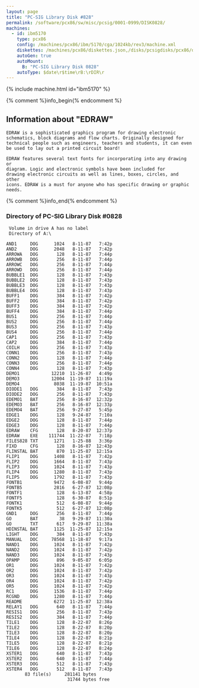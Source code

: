 ```yaml
---
layout: page
title: "PC-SIG Library Disk #828"
permalink: /software/pcx86/sw/misc/pcsig/0001-0999/DISK0828/
machines:
  - id: ibm5170
    type: pcx86
    config: /machines/pcx86/ibm/5170/cga/1024kb/rev3/machine.xml
    diskettes: /machines/pcx86/diskettes.json,/disks/pcsigdisks/pcx86/diskettes.json
    autoGen: true
    autoMount:
      B: "PC-SIG Library Disk 0828"
    autoType: $date\r$time\rB:\rDIR\r
---
```


{% include machine.html id="ibm5170" %}

{% comment %}info_begin{% endcomment %}

## Information about "EDRAW"

    EDRAW is a sophisticated graphics program for drawing electronic
    schematics, block diagrams and flow charts. Originally designed for
    technical people such as engineers, teachers and students, it can even
    be used to lay out a printed circuit board!
    
    EDRAW features several text fonts for incorporating into any drawing or
    diagram. Logic and electronic symbols have been included for
    drawing electronic circuits as well as lines, boxes, circles, and other
    icons. EDRAW is a must for anyone who has specific drawing or graphic
    needs.
{% comment %}info_end{% endcomment %}


### Directory of PC-SIG Library Disk #0828

     Volume in drive A has no label
     Directory of A:\

    AND1     DOG      1024   8-11-87   7:42p
    AND2     DOG      2048   8-11-87   7:42p
    ARROWA   DOG       128   8-11-87   7:44p
    ARROWB   DOG       256   8-11-87   7:44p
    ARROWC   DOG       256   8-11-87   7:44p
    ARROWD   DOG       256   8-11-87   7:44p
    BUBBLE1  DOG       128   8-11-87   7:43p
    BUBBLE2  DOG       128   8-11-87   7:43p
    BUBBLE3  DOG       128   8-11-87   7:43p
    BUBBLE4  DOG       128   8-11-87   7:43p
    BUFF1    DOG       384   8-11-87   7:42p
    BUFF2    DOG       384   8-11-87   7:42p
    BUFF3    DOG       384   8-11-87   7:42p
    BUFF4    DOG       384   8-11-87   7:44p
    BUS1     DOG       256   8-11-87   7:44p
    BUS2     DOG       256   8-11-87   7:44p
    BUS3     DOG       256   8-11-87   7:43p
    BUS4     DOG       256   8-11-87   7:44p
    CAP1     DOG       256   8-11-87   7:43p
    CAP2     DOG       384   8-11-87   7:44p
    COILH    DOG       256   8-11-87   7:43p
    CONN1    DOG       256   8-11-87   7:43p
    CONN2    DOG       128   8-11-87   7:44p
    CONN3    DOG       256   8-11-87   7:44p
    CONN4    DOG       128   8-11-87   7:43p
    DEMO1            12210  11-26-87   4:49p
    DEMO3            12004  11-19-87  11:19a
    DEMO4             8038  11-19-87  10:51a
    DIODE1   DOG       384   8-11-87   7:43p
    DIODE2   DOG       256   8-11-87   7:43p
    EDEMO1   BAT       256   8-16-87  12:32p
    EDEMO3   BAT       256   8-16-87  12:33p
    EDEMO4   BAT       256   9-27-87   5:45p
    EDGE1    DOG       128   9-24-87   7:10a
    EDGE2    DOG       128   8-11-87   7:44p
    EDGE3    DOG       128   8-11-87   7:44p
    EDRAW    CFG       128   8-20-87  12:37p
    EDRAW    EXE    111744  11-22-87   7:18p
    FILES828 TXT      1271   1-25-88   3:36p
    FIXD     CFG       128   8-16-87  12:43p
    FLINSTAL BAT       870  11-25-87  12:15a
    FLIP1    DOG      1408   8-11-87   7:42p
    FLIP2    DOG      1664   8-11-87   7:43p
    FLIP3    DOG      1024   8-11-87   7:43p
    FLIP4    DOG      1280   8-11-87   7:43p
    FLIP5    DOG      1792   8-11-87   7:43p
    FONTB1            9472   6-08-87   9:44p
    FONTB5            2816   6-27-87  12:08p
    FONTF1             128   6-13-87   4:58p
    FONTF5             128   6-30-87   8:51p
    FONTK1             512   6-08-87   9:44p
    FONTK5             512   6-27-87  12:08p
    GND1     DOG       256   8-11-87   7:44p
    GO       BAT        38   9-29-87  11:30a
    GO       TXT       617   9-29-87  11:38a
    HDINSTAL BAT      1125  11-25-87  12:15a
    LIGHT    DOG       384   8-11-87   7:43p
    MANUAL   DOC     78568  11-18-87   9:17a
    NAND1    DOG      1024   8-11-87   7:42p
    NAND2    DOG      1024   8-11-87   7:42p
    NAND3    DOG      1024   8-11-87   7:43p
    OPAMP    DOG       896   9-05-87   6:05p
    OR1      DOG      1024   8-11-87   7:42p
    OR2      DOG      1024   8-11-87   7:42p
    OR3      DOG      1024   8-11-87   7:43p
    OR4      DOG      1024   8-11-87   7:42p
    OR5      DOG      1024   8-11-87   7:42p
    RC1      DOG      1536   8-11-87   7:44p
    RCGND    DOG      1280   8-11-87   7:44p
    README            6272  11-25-87  12:38a
    RELAY1   DOG       640   8-11-87   7:44p
    RESIS1   DOG       256   8-11-87   7:43p
    RESIS2   DOG       384   8-11-87   7:44p
    TILE1    DOG       128   8-22-87   8:26p
    TILE2    DOG       128   8-22-87   8:20p
    TILE3    DOG       128   8-22-87   8:20p
    TILE4    DOG       128   8-22-87   8:21p
    TILE5    DOG       128   8-22-87   8:21p
    TILE6    DOG       128   8-22-87   8:24p
    XSTER1   DOG       640   8-11-87   7:43p
    XSTER2   DOG       640   8-11-87   7:44p
    XSTER3   DOG       512   8-11-87   7:43p
    XSTER4   DOG       512   8-11-87   7:43p
           83 file(s)     281141 bytes
                           31744 bytes free
